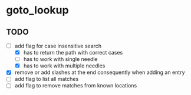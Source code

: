 # goto_lookup

## TODO

- [ ] add flag for case insensitive search
    - [x] has to return the path with correct cases
    - [ ] has to work with single needle
    - [x] has to work with multiple needles
- [x] remove or add slashes at the end consequently when adding an entry
- [ ] add flag to list all matches
- [ ] add flag to remove matches from known locations
